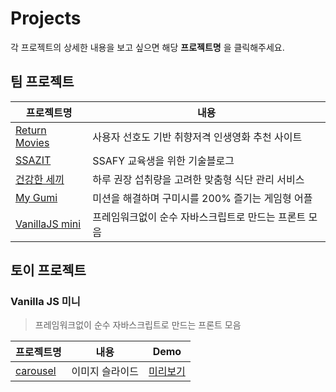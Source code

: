 # Projects

각 프로젝트의 상세한 내용을 보고 싶으면 해당 __프로젝트명__ 을 클릭해주세요.

## 팀 프로젝트

| 프로젝트명                                                  | 내용                                                  |
| ----------------------------------------------------------- | ----------------------------------------------------- |
| [Return Movies](https://github.com/kei9641/Return-Movies)   | 사용자 선호도 기반 취향저격 인생영화 추천 사이트      |
| [SSAZIT](https://github.com/kei9641/SSAZIT)                 | SSAFY 교육생을 위한 기술블로그                        |
| [건강한 세끼](https://github.com/kei9641/healthy-meals)     | 하루 권장 섭취량을 고려한 맞춤형 식단 관리 서비스     |
| [My Gumi](https://github.com/kei9641/My-Gumi/)              | 미션을 해결하며 구미시를 200% 즐기는 게임형 어플      |
| [VanillaJS mini](https://github.com/kei9641/VanillaJS-mini) | 프레임워크없이 순수 자바스크립트로 만드는 프론트 모음 |



## 토이 프로젝트

### Vanilla JS 미니

> 프레임워크없이 순수 자바스크립트로 만드는 프론트 모음

| 프로젝트명                                                | 내용            | Demo                                                      |
| --------------------------------------------------------- | --------------- | --------------------------------------------------------- |
| [carousel](https://github.com/kei9641/vanillaJS-carousel) | 이미지 슬라이드 | [미리보기](https://kei9641.github.io/vanillaJS-carousel/) |

